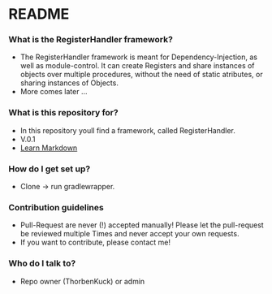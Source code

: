 # README #

### What is the RegisterHandler framework?
* The RegisterHandler framework is meant for Dependency-Injection, as well as module-control. It can create Registers and share instances of objects over multiple procedures, without the need of static atributes, or sharing instances of Objects.
* More comes later ... 

### What is this repository for? ###

* In this repository youll find a framework, called RegisterHandler.
* V.0.1
* [Learn Markdown](https://bitbucket.org/tutorials/markdowndemo)

### How do I get set up? ###

* Clone -> run gradlewrapper.

### Contribution guidelines ###

* Pull-Request are never (!) accepted manually! Please let the pull-request be reviewed multiple Times and never accept your own requests.
* If you want to contribute, please contact me!

### Who do I talk to? ###

* Repo owner (ThorbenKuck) or admin